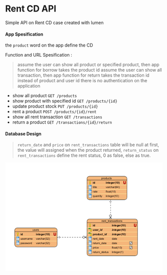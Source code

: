 # Rent CD API

Simple API on Rent CD case created with lumen

#### App Spesification

the `product` word on the app define the CD

Function and URL Spesification :
> assume the user can show all product or specified product, then app function for borrow takes the product id
> assume the user can show all transaction, then app function for return takes the transaction id instead of product and user id
> there is no authentication on the application

- show all product  `GET /products`
- show product with specified id  `GET /products/{id}`
- update product stock  `PUT /products/{id}`
- rent a product  `POST /products/{id}/rent`
- show all rent transaction `GET /transactions`
- return a product  `GET /transactions/{id}/return`

#### Database Design

> `return_date` and `price` on `rent_transactions` table will be null at first, the value will assigned when the product returned, `return_status` on `rent_transactions` define the rent status, 0 as false, else as true.

![database design](https://github.com/rizkysitohang3/rent_cd/raw/master/db.PNG)










